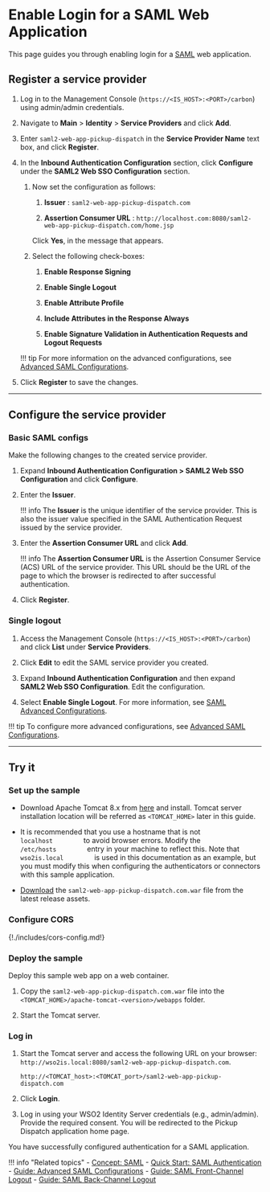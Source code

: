 # Enable Login for a SAML Web Application

This page guides you through enabling login for a [SAML]({{base_path}}/references/concepts/authentication/intro-saml/) web application. 

## Register a service provider

1.  Log in to the Management Console (`https://<IS_HOST>:<PORT>/carbon`) using admin/admin credentials. 

2.  Navigate to **Main** > **Identity** > **Service Providers** and click **Add**.

3.  Enter `saml2-web-app-pickup-dispatch` in the **Service Provider Name** text box,
    and click **Register**.

4.  In the **Inbound Authentication Configuration** section, click
    **Configure** under the **SAML2 Web SSO Configuration** section.

    1.  Now set the configuration as follows:

        1.  **Issuer** : `saml2-web-app-pickup-dispatch.com`

        2.  **Assertion Consumer URL** :  ` http://localhost.com:8080/saml2-web-app-pickup-dispatch.com/home.jsp `                       
        
        Click **Yes**, in the message that appears.

    2.  Select the following check-boxes:
        1.  **Enable Response Signing**

        2.  **Enable Single Logout**

        3.  **Enable Attribute Profile**

        4.  **Include Attributes in the Response Always**  
        
        5.  **Enable Signature Validation in Authentication Requests and Logout Requests**
    
    !!! tip
        For more information on the advanced configurations, see [Advanced SAML Configurations]({{base_path}}/guides/login/saml-app-config-advanced/).

5.  Click **Register** to save the changes.

----

## Configure the service provider

### Basic SAML configs 

Make the following changes to the created service provider.

1. Expand **Inbound Authentication Configuration > SAML2 Web SSO Configuration** and click **Configure**.

2. Enter the **Issuer**. 

    !!! info
        The **Issuer** is the unique identifier of the service provider. This is also the issuer value specified in the SAML Authentication Request issued by the service provider.
     
2. Enter the **Assertion Consumer URL** and click **Add**.
    
    !!! info
        The **Assertion Consumer URL** is the Assertion Consumer Service (ACS) URL of the service provider. This URL should be the URL of the page to which the browser is redirected to after successful authentication.

3. Click **Register**.

### Single logout

1. Access the Management Console (`https://<IS_HOST>:<PORT>/carbon`) and click **List** under **Service Providers**. 

2. Click **Edit** to edit the SAML service provider you created.

3. Expand **Inbound Authentication Configuration** and then expand **SAML2 Web SSO Configuration**. Edit the configuration.

4. Select **Enable Single Logout**. For more information, see [SAML Advanced Configurations]({{base_path}}/guides/login/saml-parameters-in-auth-request).

!!! tip
     To configure more advanced configurations, see [Advanced SAML Configurations]({{base_path}}/guides/login/saml-app-config-advanced).

----

## Try it

### Set up the sample

- Download Apache Tomcat 8.x from
[here](https://tomcat.apache.org/download-80.cgi) and install. Tomcat
server installation location will be referred as `<TOMCAT_HOME>` later
in this guide.      

- It is recommended that you use a hostname that is not
`          localhost         ` to avoid browser errors. Modify the
`          /etc/hosts         ` entry in your machine to reflect this.
Note that `          wso2is.local         ` is used in
this documentation as an example, but you must modify this when
configuring the authenticators or connectors with this sample
application.

-   [Download](https://github.com/wso2/samples-is/releases/download/v4.3.0/saml2-web-app-pickup-dispatch.com.war) the `saml2-web-app-pickup-dispatch.com.war` file from the latest release assets.

### Configure CORS

{!./includes/cors-config.md!}

### Deploy the sample

Deploy this sample web app on a web container.

1.  Copy the `saml2-web-app-pickup-dispatch.com.war` file into the `<TOMCAT_HOME>/apache-tomcat-<version>/webapps` folder. 

2.  Start the Tomcat server.

### Log in

1. Start the Tomcat server and access the following URL on your browser: `http://wso2is.local:8080/saml2-web-app-pickup-dispatch.com`.

	```
	http://<TOMCAT_host>:<TOMCAT_port>/saml2-web-app-pickup-dispatch.com
	```

2. Click **Login**.

3. Log in using your WSO2 Identity Server credentials (e.g., admin/admin). Provide the required consent. You will be redirected to the Pickup Dispatch application home page.

You have successfully configured authentication for a SAML application.

!!! info "Related topics"
    - [Concept: SAML]({{base_path}}/references/concepts/authentication/intro-saml/)
    - [Quick Start: SAML Authentication]({{base_path}}/quick-starts/webapp-saml-sample)
    - [Guide: Advanced SAML Configurations]({{base_path}}/saml-app-config-advanced)
    - [Guide: SAML Front-Channel Logout]({{base_path}}/saml-front-channel-logout)
    - [Guide: SAML Back-Channel Logout]({{base_path}}/saml-back-channel-logout)

